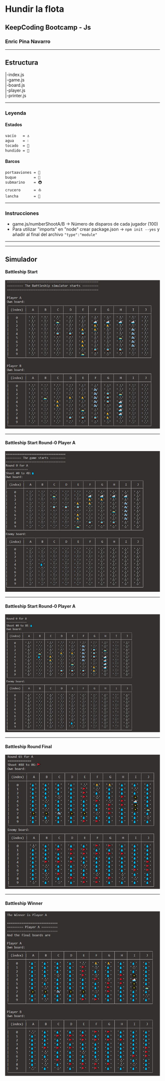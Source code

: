 # Hundir la flota

## KeepCoding Bootcamp - Js 
### Enric Pina Navarro
***
## Estructura

|-index.js\
|-game.js\
|-board.js\
|-player.js\
|-printer.js

***

### Leyenda 

#### Estados
    vacío   = ⚓
    agua    = 💧
    tocado  = 🎇
    hundido = 🚩
#### Barcos 
    portaaviones = 🛫 
    buque        = 🚢    
    submarino    = 🚇 
    crucero      = ⛵
    lancha       = 🚤


***
### Instrucciones 

* game.js/numberShootA/B -> Número de disparos de cada jugador (100) 
* Para utilizar "imports" en "node" crear package.json -> `npm init --yes` y añadir al final del archivo `"type":"module"`




***
***
## Simulador
#### Battleship Start
![Battleship Starts](/img/BattleshipStarts.JPG)
***
#### Battleship Start Round-0 Player A
![Battleship Round0 Player A](/img/BattleshipRound0.JPG)
***
#### Battleship Start Round-0 Player A
![Battleship Round0 Player B](/img/BattleshipRound0B.JPG)
***
#### Battleship Round Final
![Battleship Round Final](/img/BattleshipRoundFinal.JPG)
***
#### Battleship Winner
![Battleship Winner](/img/BattleshipWinner.JPG)